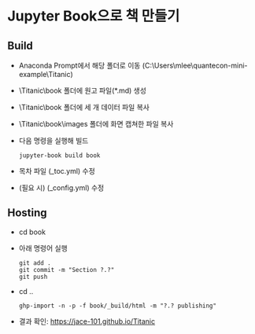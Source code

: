 # Jupyter Book으로 책 만들기

## Build

- Anaconda Prompt에서 해당 폴더로 이동 (C:\Users\mlee\quantecon-mini-example\Titanic)

- \Titanic\book 폴더에 원고 파일(*.md) 생성

- \Titanic\book 폴더에 세 개 데이터 파일 복사

- \Titanic\book\images 폴더에 화면 캡쳐한 파일 복사 

- 다음 명령을 실행해 빌드

  ```
  jupyter-book build book
  ```

- 목차 파일 (_toc.yml) 수정

- (필요 시) (_config.yml) 수정



## Hosting

- cd book

- 아래 명령어 실행

  ```
  git add .
  git commit -m "Section ?.?"
  git push
  ```

- cd ..

  ```
  ghp-import -n -p -f book/_build/html -m "?.? publishing"
  ```

- 결과 확인: https://jace-101.github.io/Titanic
